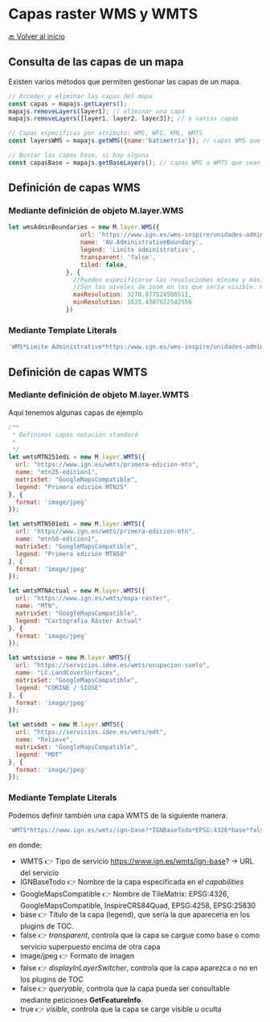 # Capas raster WMS y WMTS

[🔙 Volver al inicio](../readme.md)

## Consulta de las capas de un mapa

Existen varios métodos que permiten gestionar las capas de un mapa.

```javascript
// Acceder y eliminar las capas del mapa
const capas = mapajs.getLayers();
mapajs.removeLayers(layer1); // eliminar una capa 
mapajs.removeLayers([layer1, layer2, layer3]); // o varias capas

// Capas específicas por atributo: WMS, WFS, KML, WMTS
const layersWMS = mapajs.getWMS({name:'batimetría'}); // capas WMS que cumplen la condicion

// Buscar las capas base, si hay alguna
const capasBase = mapajs.getBaseLayers(); // capas WMS o WMTS que sean base
```

## Definición de capas WMS

### Mediante definición de objeto M.layer.WMS

```javascript
let wmsAdminBoundaries = new M.layer.WMS({
                    url: 'https://www.ign.es/wms-inspire/unidades-administrativas?',
                    name: 'AU.AdministrativeBoundary',
                    legend: 'Limite administrativo',
                    transparent: 'false',
                    tiled: false,
                }, {
                  //Pueden especificarse las resoluciones mínima y máxima de dibujado de las capas
                  //Son los niveles de zoom en los que sería visible. Omitir para dibujar en todos
                  maxResolution: 3270.877524508511,
                  minResolution: 1635.4387622542556
                })
```

### Mediante Template Literals

```javascript
'WMS*Limite Administrativo*https:/www.ign.es/wms-inspire/unidades-administrativas?*AU.AdministrativeBoundary*false*true'
```


## Definición de capas WMTS

### Mediante definición de objeto M.layer.WMTS

Aquí tenemos algunas capas de ejemplo

```javascript
/**
 * Definimos capas notación standard
 * 
 */
let wmtsMTN251edi = new M.layer.WMTS({
  url: "https://www.ign.es/wmts/primera-edicion-mtn",
  name: "mtn25-edicion1",
  matrixSet: "GoogleMapsCompatible",
  legend: "Primera edición MTN25"
}, {
  format: 'image/jpeg'
});

let wmtsMTN501edi = new M.layer.WMTS({
  url: "https//www.ign.es/wmts/primera-edicion-mtn",
  name: "mtn50-edicion1",
  matrixSet: "GoogleMapsCompatible",
  legend: "Primera edición MTN50"
}, {
  format: 'image/jpeg'
});

let wmtsMTNActual = new M.layer.WMTS({
  url: "https://www.ign.es/wmts/mapa-raster",
  name: "MTN",
  matrixSet: "GoogleMapsCompatible",
  legend: "Cartografía Ráster Actual"
}, {
  format: 'image/jpeg'
});

let wmtssiose = new M.layer.WMTS({
  url: "https://servicios.idee.es/wmts/ocupacion-suelo",
  name: "LC.LandCoverSurfaces",
  matrixSet: "GoogleMapsCompatible",
  legend: "CORINE / SIOSE"
}, {
  format: 'image/jpeg'
});

let wmtsmdt = new M.layer.WMTS({
  url: "https://servicios.idee.es/wmts/mdt",
  name: "Relieve",
  matrixSet: "GoogleMapsCompatible",
  legend: "MDT"
}, {
  format: 'image/jpeg'
});
```

### Mediante Template Literals

Podemos definir también una capa WMTS de la siguiente manera:

```javascript
'WMTS*https://www.ign.es/wmts/ign-base?*IGNBaseTodo*EPSG:4326*base*false*image/jpeg*false*false*true'
```

en donde:

* WMTS 👉 Tipo de servicio https://www.ign.es/wmts/ign-base? -> URL del servicio
* IGNBaseTodo 👉 Nombre de la capa especificada en el *capabilities*
* GoogleMapsCompatible 👉 Nombre de TileMatrix: EPSG:4326, GoogleMapsCompatible, InspireCRS84Quad, EPSG:4258, EPSG:25830
* base 👉 Título de la capa (legend), que sería la que aparecería en los plugins de TOC.
* false 👉 *transparent*, controla que la capa se cargue como base o como servicio superpuesto encima de otra capa
* image/jpeg 👉 Formato de imagen
* false 👉 *displayInLayerSwitcher*, controla que la capa aparezca o no en los plugins de TOC
* false 👉 *queryable*, controla que la capa pueda ser consultable mediante peticiones **GetFeatureInfo**.
* true 👉 *visible*, controla que la capa se carge visible u oculta

